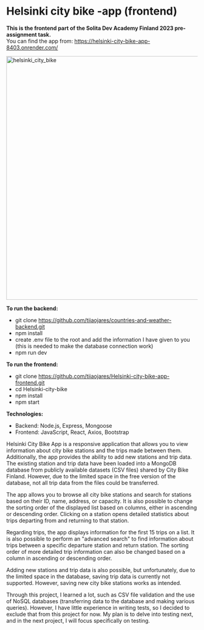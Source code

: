 # Helsinki city bike -app (frontend)
**This is the frontend part of the Solita Dev Academy Finland 2023 pre-assignment task.**  
You can find the app from: https://helsinki-city-bike-app-8403.onrender.com/

<img width="640" alt="helsinki_city_bike" src="https://github.com/tiiaojares/Helsinki-city-bike-app-backend/assets/123379881/25abb078-0f28-4469-b90c-220f64f6f6b4">


**To run the backend:**
- git clone https://github.com/tiiaojares/countries-and-weather-backend.git
- npm install
- create .env file to the root and add the information I have given to you (this is needed to make the database connection work)
- npm run dev

**To run the frontend:**
- git clone https://github.com/tiiaojares/Helsinki-city-bike-app-frontend.git
- cd Helsinki-city-bike
- npm install
- npm start

**Technologies:**
- Backend: Node.js, Express, Mongoose
- Frontend: JavaScript, React, Axios, Bootstrap


Helsinki City Bike App is a responsive application that allows you to view information about city bike stations and the trips made between them. Additionally, the app provides the ability to add new stations and trip data. The existing station and trip data have been loaded into a MongoDB database from publicly available datasets (CSV files) shared by City Bike Finland. However, due to the limited space in the free version of the database, not all trip data from the files could be transferred.

The app allows you to browse all city bike stations and search for stations based on their ID, name, address, or capacity. It is also possible to change the sorting order of the displayed list based on columns, either in ascending or descending order. Clicking on a station opens detailed statistics about trips departing from and returning to that station.

Regarding trips, the app displays information for the first 15 trips on a list. It is also possible to perform an "advanced search" to find information about trips between a specific departure station and return station. The sorting order of more detailed trip information can also be changed based on a column in ascending or descending order.

Adding new stations and trip data is also possible, but unfortunately, due to the limited space in the database, saving trip data is currently not supported. However, saving new city bike stations works as intended.

Through this project, I learned a lot, such as CSV file validation and the use of NoSQL databases (transferring data to the database and making various queries). However, I have little experience in writing tests, so I decided to exclude that from this project for now. My plan is to delve into testing next, and in the next project, I will focus specifically on testing.
